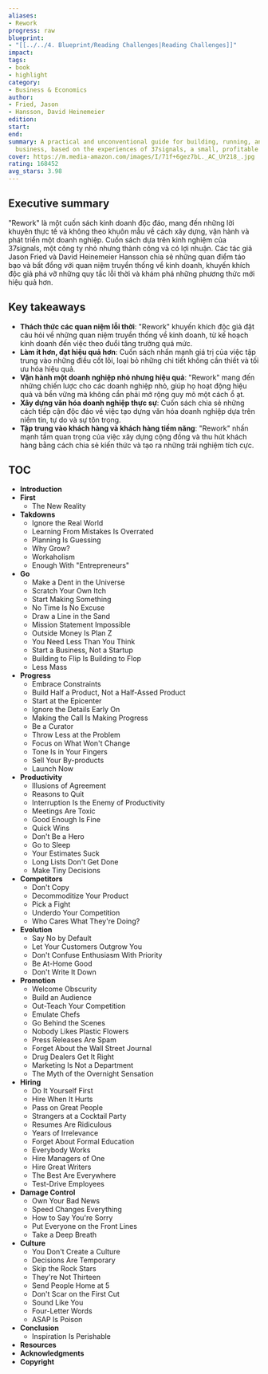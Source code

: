 ```yaml
---
aliases:
- Rework
progress: raw
blueprint:
- "[[../../4. Blueprint/Reading Challenges|Reading Challenges]]"
impact:
tags:
- book
- highlight
category:
- Business & Economics
author:
- Fried, Jason
- Hansson, David Heinemeier
edition:
start:
end:
summary: A practical and unconventional guide for building, running, and growing a
  business, based on the experiences of 37signals, a small, profitable company.
cover: https://m.media-amazon.com/images/I/71f+6gez7bL._AC_UY218_.jpg
rating: 168452
avg_stars: 3.98
---
```



## Executive summary

"Rework" là một cuốn sách kinh doanh độc đáo, mang đến những lời khuyên thực tế và không theo khuôn mẫu về cách xây dựng, vận hành và phát triển một doanh nghiệp. Cuốn sách dựa trên kinh nghiệm của 37signals, một công ty nhỏ nhưng thành công và có lợi nhuận. Các tác giả Jason Fried và David Heinemeier Hansson chia sẻ những quan điểm táo bạo và bất đồng với quan niệm truyền thống về kinh doanh, khuyến khích độc giả phá vỡ những quy tắc lỗi thời và khám phá những phương thức mới hiệu quả hơn.

## Key takeaways

- **Thách thức các quan niệm lỗi thời**:  "Rework" khuyến khích độc giả đặt câu hỏi về những quan niệm truyền thống về kinh doanh, từ kế hoạch kinh doanh đến việc theo đuổi tăng trưởng quá mức.
- **Làm ít hơn, đạt hiệu quả hơn**:  Cuốn sách nhấn mạnh giá trị của việc tập trung vào những điều cốt lõi, loại bỏ những chi tiết không cần thiết và tối ưu hóa hiệu quả.
- **Vận hành một doanh nghiệp nhỏ nhưng hiệu quả**:  "Rework" mang đến những chiến lược cho các doanh nghiệp nhỏ, giúp họ hoạt động hiệu quả và bền vững mà không cần phải mở rộng quy mô một cách ồ ạt.
- **Xây dựng văn hóa doanh nghiệp thực sự**:  Cuốn sách chia sẻ những cách tiếp cận độc đáo về việc tạo dựng văn hóa doanh nghiệp dựa trên niềm tin, tự do và sự tôn trọng.
- **Tập trung vào khách hàng và khách hàng tiềm năng**:  "Rework" nhấn mạnh tầm quan trọng của việc xây dựng cộng đồng và thu hút khách hàng bằng cách chia sẻ kiến thức và tạo ra những trải nghiệm tích cực.

## TOC

- **Introduction**
- **First**
  - The New Reality
- **Takdowns**
  - Ignore the Real World
  - Learning From Mistakes Is Overrated
  - Planning Is Guessing
  - Why Grow?
  - Workaholism
  - Enough With "Entrepreneurs"
- **Go**
  - Make a Dent in the Universe
  - Scratch Your Own Itch
  - Start Making Something
  - No Time Is No Excuse
  - Draw a Line in the Sand
  - Mission Statement Impossible
  - Outside Money Is Plan Z
  - You Need Less Than You Think
  - Start a Business, Not a Startup
  - Building to Flip Is Building to Flop
  - Less Mass
- **Progress**
  - Embrace Constraints
  - Build Half a Product, Not a Half-Assed Product
  - Start at the Epicenter
  - Ignore the Details Early On
  - Making the Call Is Making Progress
  - Be a Curator
  - Throw Less at the Problem
  - Focus on What Won't Change
  - Tone Is in Your Fingers
  - Sell Your By-products
  - Launch Now
- **Productivity**
  - Illusions of Agreement
  - Reasons to Quit
  - Interruption Is the Enemy of Productivity
  - Meetings Are Toxic
  - Good Enough Is Fine
  - Quick Wins
  - Don't Be a Hero
  - Go to Sleep
  - Your Estimates Suck
  - Long Lists Don't Get Done
  - Make Tiny Decisions
- **Competitors**
  - Don't Copy
  - Decommoditize Your Product
  - Pick a Fight
  - Underdo Your Competition
  - Who Cares What They're Doing?
- **Evolution**
  - Say No by Default
  - Let Your Customers Outgrow You
  - Don't Confuse Enthusiasm With Priority
  - Be At-Home Good
  - Don't Write It Down
- **Promotion**
  - Welcome Obscurity
  - Build an Audience
  - Out-Teach Your Competition
  - Emulate Chefs
  - Go Behind the Scenes
  - Nobody Likes Plastic Flowers
  - Press Releases Are Spam
  - Forget About the Wall Street Journal
  - Drug Dealers Get It Right
  - Marketing Is Not a Department
  - The Myth of the Overnight Sensation
- **Hiring**
  - Do It Yourself First
  - Hire When It Hurts
  - Pass on Great People
  - Strangers at a Cocktail Party
  - Resumes Are Ridiculous
  - Years of Irrelevance
  - Forget About Formal Education
  - Everybody Works
  - Hire Managers of One
  - Hire Great Writers
  - The Best Are Everywhere
  - Test-Drive Employees
- **Damage Control**
  - Own Your Bad News
  - Speed Changes Everything
  - How to Say You're Sorry
  - Put Everyone on the Front Lines
  - Take a Deep Breath
- **Culture**
  - You Don't Create a Culture
  - Decisions Are Temporary
  - Skip the Rock Stars
  - They're Not Thirteen
  - Send People Home at 5
  - Don't Scar on the First Cut
  - Sound Like You
  - Four-Letter Words
  - ASAP Is Poison
- **Conclusion**
  - Inspiration Is Perishable
- **Resources**
- **Acknowledgments**
- **Copyright**

